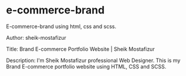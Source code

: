 # e-commerce-brand
E-commerce-brand using html, css and scss.

Author: sheik-mostafizur

Title: Brand E-commerce Portfolio Website | Sheik Mostafizur

Description: I'm Sheik Mostafizur professional Web Designer. This is my Brand E-commerce portfolio website using HTML, CSS and SCSS.
